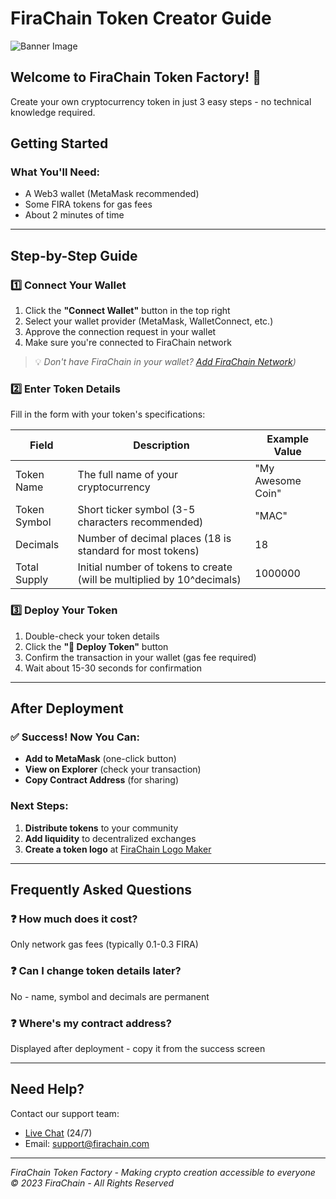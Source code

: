 # FiraChain Token Creator Guide

![Banner Image](https://firachain.com/images/fira-logo.png)

## Welcome to FiraChain Token Factory! 🎉

Create your own cryptocurrency token in just 3 easy steps - no technical knowledge required.

## Getting Started

### What You'll Need:
- A Web3 wallet (MetaMask recommended)
- Some FIRA tokens for gas fees
- About 2 minutes of time

---

## Step-by-Step Guide

### 1️⃣ Connect Your Wallet
1. Click the **"Connect Wallet"** button in the top right
2. Select your wallet provider (MetaMask, WalletConnect, etc.)
3. Approve the connection request in your wallet
4. Make sure you're connected to FiraChain network

> 💡 *Don't have FiraChain in your wallet? [Add FiraChain Network](https://chainlist.org/chain/194))*

### 2️⃣ Enter Token Details
Fill in the form with your token's specifications:

| Field         | Description                                                                 | Example Value     |
|---------------|-----------------------------------------------------------------------------|-------------------|
| Token Name    | The full name of your cryptocurrency                                        | "My Awesome Coin" |
| Token Symbol  | Short ticker symbol (3-5 characters recommended)                            | "MAC"             |
| Decimals      | Number of decimal places (18 is standard for most tokens)                   | 18                |
| Total Supply  | Initial number of tokens to create (will be multiplied by 10^decimals)      | 1000000           |

### 3️⃣ Deploy Your Token
1. Double-check your token details
2. Click the **"🚀 Deploy Token"** button
3. Confirm the transaction in your wallet (gas fee required)
4. Wait about 15-30 seconds for confirmation

---

## After Deployment

### ✅ Success! Now You Can:
- **Add to MetaMask** (one-click button)
- **View on Explorer** (check your transaction)
- **Copy Contract Address** (for sharing)

### Next Steps:
1. **Distribute tokens** to your community
2. **Add liquidity** to decentralized exchanges
3. **Create a token logo** at [FiraChain Logo Maker](#)

---

## Frequently Asked Questions

### ❓ How much does it cost?
Only network gas fees (typically 0.1-0.3 FIRA)

### ❓ Can I change token details later?
No - name, symbol and decimals are permanent

### ❓ Where's my contract address?
Displayed after deployment - copy it from the success screen

---

## Need Help?

Contact our support team:
- [Live Chat](#) (24/7)
- Email: support@firachain.com


---

*FiraChain Token Factory - Making crypto creation accessible to everyone*  
*© 2023 FiraChain - All Rights Reserved*

